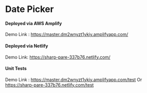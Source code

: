 # Date Picker

#### Deployed via AWS Amplify
 Demo Link : https://master.dm2wnyzt1ykiy.amplifyapp.com/
#### Deployed via Netlify
 Demo Link: https://sharp-pare-337b76.netlify.com/

#### Unit Tests
 Demo Link : https://master.dm2wnyzt1ykiy.amplifyapp.com/test
    Or       https://sharp-pare-337b76.netlify.com/test
            
